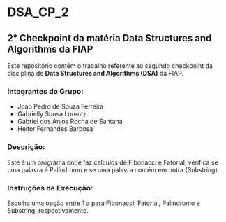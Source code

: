# DSA_CP_2
## 2° Checkpoint da matéria **Data Structures and Algorithms** da FIAP

Este repositório contém o trabalho referente ao segundo checkpoint da disciplina de **Data Structures and Algorithms (DSA)** da FIAP.

### Integrantes do Grupo:
- Joao Pedro de Souza Ferreira
- Gabrielly Sousa Lorentz
- Gabriel dos Anjos Rocha de Santana
- Heitor Fernandes Barbosa

### Descrição:
Este é um programa onde faz calculos de Fibonacci e Fatorial, verifica se uma palavra é Palíndromo e se uma palavra contém em outra (Substring).

### Instruções de Execução:
Escolha uma opção entre 1 a para Fibonacci, Fatorial, Palíndromo e Substring, respectivamente.
